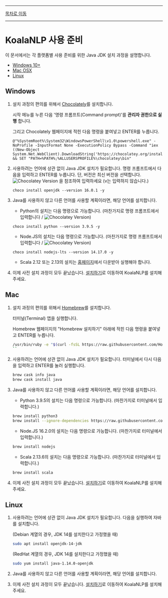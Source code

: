 --------

[목차로 이동](./index.md)

--------

# KoalaNLP 사용 준비

이 문서에서는 각 플랫폼별 사용 준비를 위한 Java JDK 설치 과정을 설명합니다.


- [Windows 10+](#Windows)
- [Mac OSX](#Mac)
- [Linux](#Linux)

## Windows

1. 설치 과정의 편의를 위해서 [Chocolately](https://chocolatey.org/install)를 설치합니다. 

   시작 메뉴를 누른 다음 '명령 프롬프트(Command prompt)'를 __관리자 권한으로 실행__ 합니다.
   
   그리고 Chocolately 웹페이지에 적힌 다음 명령을 붙여넣고 ENTER를 누릅니다.
   
   ```commandline
   @"%SystemRoot%\System32\WindowsPowerShell\v1.0\powershell.exe" -NoProfile -InputFormat None -ExecutionPolicy Bypass -Command "iex ((New-Object System.Net.WebClient).DownloadString('https://chocolatey.org/install.ps1'))" && SET "PATH=%PATH%;%ALLUSERSPROFILE%\chocolatey\bin"
   ```

2. 사용하려는 언어에 상관 없이 Java JDK 설치가 필요합니다. 명령 프롬프트에서 다음을 입력하고 ENTER를 누릅니다.
   단, 버전은 최신 버전을 선택합니다. ![Chocolatey Version](https://img.shields.io/chocolatey/v/openjdk?label=%ED%98%84%EC%9E%AC%20%EC%B5%9C%EC%8B%A0%20%EB%B2%84%EC%A0%84&style=flat-square) 을 참조하여 입력하세요 (v는 입력하지 않습니다.)

   ```commandline
   choco install openjdk --version 16.0.1 -y
   ```
   
3. Java를 사용하지 않고 다른 언어를 사용할 계획이라면, 해당 언어를 설치합니다.

    * Python의 설치는 다음 명령으로 가능합니다. (마찬가지로 명령 프롬프트에서 입력합니다 / ![Chocolatey Version](https://img.shields.io/chocolatey/v/python?label=%ED%98%84%EC%9E%AC%20%EC%B5%9C%EC%8B%A0%20%EB%B2%84%EC%A0%84&style=flat-square))
    
    ```commandline
    choco install python --version 3.9.5 -y
    ```
    
    * Node.JS의 설치는 다음 명령으로 가능합니다. (마찬가지로 명령 프롬프트에서 입력합니다 / ![Chocolatey Version](https://img.shields.io/chocolatey/v/nodejs-lts?label=%ED%98%84%EC%9E%AC%20%EC%B5%9C%EC%8B%A0%20%EB%B2%84%EC%A0%84&style=flat-square))
    
    ```commandline
    choco install nodejs-lts --version 14.17.0 -y
    ```
    
    * Scala 2.12 또는 2.13의 설치는 [홈페이지](http://scala-lang.org)에서 다운받아 실행해야 합니다.

4. 이제 사전 설치 과정이 모두 끝났습니다. [설치하기](./installation.md)로 이동하여 KoalaNLP를 설치해주세요. 

## Mac

1. 설치 과정의 편의를 위해서 [Homebrew](https://brew.sh/index_ko)를 설치합니다. 

   터미널(Terminal) 앱을 실행합니다.
   
   Homebrew 웹페이지의 "Homebrew 설치하기" 아래에 적힌 다음 명령을 붙여넣고 ENTER를 누릅니다.

    ```bash
    /usr/bin/ruby -e "$(curl -fsSL https://raw.githubusercontent.com/Homebrew/install/master/install)"
    ``   

2. 사용하려는 언어에 상관 없이 Java JDK 설치가 필요합니다. 터미널에서 다시 다음을 입력하고 ENTER를 눌러 실행합니다.

    ```bash
    brew cask info java
    brew cask install java
    ```
    
3. Java를 사용하지 않고 다른 언어를 사용할 계획이라면, 해당 언어를 설치합니다.

    * Python 3.9.5의 설치는 다음 명령으로 가능합니다. (마찬가지로 터미널에서 입력합니다.)
    
    ```bash
    brew install python3
    brew install --ignore-dependencies https://raw.githubusercontent.com/Homebrew/homebrew-core/f2a764ef944b1080be64bd88dca9a1d80130c558/Formula/python.rb --ignore-dependencies
    ```
    
    * Node.JS 16.2.0의 설치는 다음 명령으로 가능합니다. (마찬가지로 터미널에서 입력합니다.)
    
    ```bash
    brew install nodejs
    ```
    
    * Scala 2.13.6의 설치는 다음 명령으로 가능합니다. (마찬가지로 터미널에서 입력합니다.)
    
    ```bash
    brew install scala
    ```

4. 이제 사전 설치 과정이 모두 끝났습니다. [설치하기](./installation.md)로 이동하여 KoalaNLP를 설치해주세요.

## Linux

1. 사용하려는 언어에 상관 없이 Java JDK 설치가 필요합니다. 다음을 실행하여 자바를 설치합니다.

   (Debian 계열의 경우, JDK 14를 설치한다고 가정했을 때)
   ```bash
   sudo apt install openjdk-14-jdk
   ```
   
   (RedHat 계열의 경우, JDK 14를 설치한다고 가정했을 때)
   ```bash
   sudo yum install java-1.14.0-openjdk
   ```
   
2. Java를 사용하지 않고 다른 언어를 사용할 계획이라면, 해당 언어를 설치합니다.

3. 이제 사전 설치 과정이 모두 끝났습니다. [설치하기](./installation.md)로 이동하여 KoalaNLP를 설치해주세요.